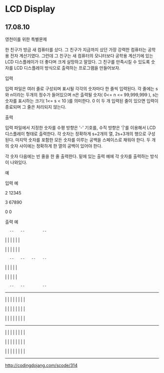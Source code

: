# LCD Display
## 17.08.10
영천이를 위한 특별문제

한 친구가 방금 새 컴퓨터를 샀다. 그 친구가 지금까지 샀던 가장 강력한 컴퓨터는 공학용 전자 계산기였다. 그런데 그 친구는 새 컴퓨터의 모니터보다 공학용 계산기에 있는 LCD 디스플레이가 더 좋다며 크게 실망하고 말았다. 그 친구를 만족시킬 수 있도록 숫자를 LCD 디스플레이 방식으로 출력하는 프로그램을 만들어보자.


입력

입력 파일은 여러 줄로 구성되며 표시될 각각의 숫자마다 한 줄씩 입력된다. 각 줄에는 s와 n이라는 두개의 정수가 들어있으며 n은 출력될 숫자( 0<= n <= 99,999,999 ), s는 숫자를 표시하는 크기( 1<= s < 10 )를 의미한다. 0 이 두 개 입력된 줄이 있으면 입력이 종료되며 그 줄은 처리되지 않는다.


출력

입력 파일에서 지정한 숫자를 수평 방향은 '-' 기호를, 수직 방향은 '|'를 이용해서 LCD 디스플레이 형태로 출력한다. 각 숫자는 정확하게 s+2개의 열, 2s+3개의 행으로 구성된다. 마지막 숫자를 포함한 모든 숫자를 이루는 공백을 스페이스로 채워야 한다. 두 개의 숫자 사이에는 정확하게 한 열의 공백이 있어야 한다.

각 숫자 다음에는 빈 줄을 한 줄 출력한다. 밑에 있는 출력 예에 각 숫자를 출력하는 방식이 나와있다.

예

입력 예

2 12345

3 67890

0 0


출력 예

      --   --        --

   |    |    | |  | |

   |    |    | |  | |

      --   --   --   --

   | |       |    |    |

   | |       |    |    |

      --   --        --


 ---   ---   ---   ---   ---

|         | |   | |   | |   |

|         | |   | |   | |   |

|         | |   | |   | |   |

 ---         ---   ---

|   |     | |   |     | |   |

|   |     | |   |     | |   |

|   |     | |   |     | |   |

 ---         ---   ---   ---


 http://codingdojang.com/scode/314